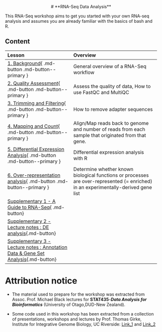 <center>
# **RNA-Seq Data Analysis**
</center>

This RNA-Seq workshop aims to get you started with your own RNA-seq analysis and assumes you are already familiar with the basics of bash and R.

## Content

| **Lesson**                                         | **Overview** | 
|:---------------------------------------------------|:-------------|
|[1. Background](./1_background.md){ .md-button .md-button--primary } | General overview of a RNA-Seq workflow |
|[2. Quality Assessment](./2_qualityassessment.md){ .md-button .md-button--primary }|Assess the quality of data, How to use FastQC and MultiQC|
|[3. Trimming and Filtering](./3_trimmingfiltering.md){ .md-button .md-button--primary }| How to remove adapter sequences |
|[4. Mapping and Count](./4_mappingANDcount.md){ .md-button .md-button--primary }| Align/Map reads back to genome and number of reads from each sample that originated from that gene.|
|[5. Differential Expression Analysis](./5_rnaseq-diffexp.md){ .md-button .md-button--primary }|Differential expression analysis with R|
|[6. Over-representation analysis](./6_over-representation_analysis.md){ .md-button .md-button--primary }|Determine whether known biological functions or processes are over-represented (= enriched) in an experimentally-derived gene list|
|[Supplementary 1 - A Guide to RNA-Seq](./supp_1.md){ .md-button}||
|[Supplementary 2 - Lecture notes : DE analysis](./supp_2.md){.md-button}||
|[Supplementary 3 - Lecture notes : Annotation Data & Gene Set Analysis](./supp_3.md){.md-button}||



# Attribution notice
  
- The material used to prepare for the workshop was extracted from Assoc. Prof. Michael Black lectures for **STAT435**-***Data Analysis for Bioinformatics*** (University of Otago,DUD-New Zealand).

- Some code used in this workshop has been extracted from a collection of presentations, workshops and lectures by Prof. Thomas Girke, Institute for Integrative Genome Biology, UC Riverside: <a href="http://girke.bioinformatics.ucr.edu/">Link_1</a> and <a href="http://faculty.ucr.edu/~tgirke/HTML_Presentations/Manuals/MCBIOS2015/Rrnaseq/Rrnaseq.pdf">Link_2</a>
